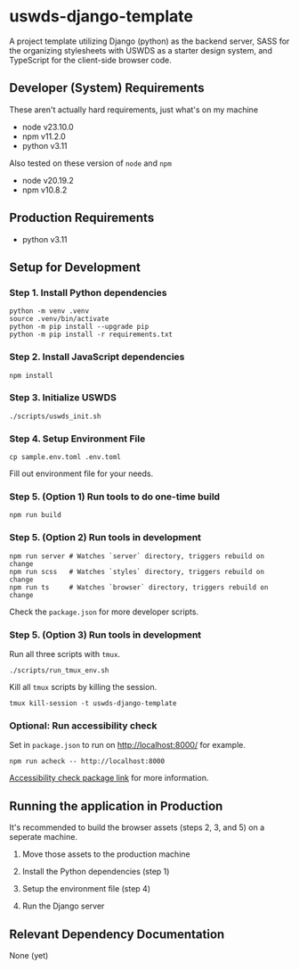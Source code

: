 # uswds-django-template

A project template utilizing Django (python) as the backend server, SASS for the organizing stylesheets with USWDS as a starter design system, and TypeScript for the client-side browser code.

## Developer (System) Requirements

These aren't actually hard requirements, just what's on my machine

- node v23.10.0
- npm v11.2.0
- python v3.11

Also tested on these version of `node` and `npm`

- node v20.19.2
- npm v10.8.2

## Production Requirements

- python v3.11

## Setup for Development

### Step 1. Install Python dependencies

```shell
python -m venv .venv
source .venv/bin/activate
python -m pip install --upgrade pip
python -m pip install -r requirements.txt
```

### Step 2. Install JavaScript dependencies

```shell
npm install
```

### Step 3. Initialize USWDS

```shell
./scripts/uswds_init.sh
```

### Step 4. Setup Environment File

```shell
cp sample.env.toml .env.toml
```

Fill out environment file for your needs.

### Step 5. (Option 1) Run tools to do one-time build

```shell
npm run build
```

### Step 5. (Option 2) Run tools in development

```shell
npm run server # Watches `server` directory, triggers rebuild on change
npm run scss   # Watches `styles` directory, triggers rebuild on change
npm run ts     # Watches `browser` directory, triggers rebuild on change
```

Check the `package.json` for more developer scripts.

### Step 5. (Option 3) Run tools in development

Run all three scripts with `tmux`.

```shell
./scripts/run_tmux_env.sh
```

Kill all `tmux` scripts by killing the session.

```shell
tmux kill-session -t uswds-django-template
```

### Optional: Run accessibility check

Set in `package.json` to run on <http://localhost:8000/> for example.

```shell
npm run acheck -- http://localhost:8000
```

[Accessibility check package link](https://www.npmjs.com/package/accessibility-checker#Configuration) for more information.

## Running the application in Production

It's recommended to build the browser assets (steps 2, 3, and 5) on a seperate machine.

1. Move those assets to the production machine

1. Install the Python dependencies (step 1)

1. Setup the environment file (step 4)

1. Run the Django server

## Relevant Dependency Documentation

None (yet)
